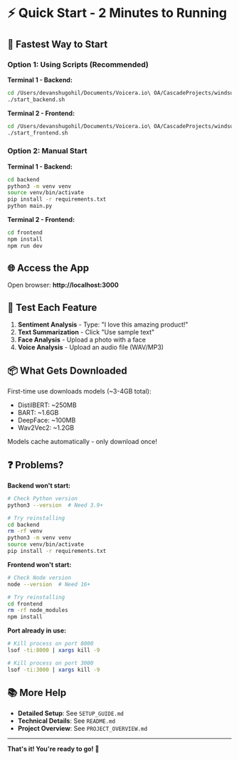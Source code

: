 # ⚡ Quick Start - 2 Minutes to Running

## 🚀 Fastest Way to Start

### Option 1: Using Scripts (Recommended)

**Terminal 1 - Backend:**
```bash
cd /Users/devanshugohil/Documents/Voicera.io\ OA/CascadeProjects/windsurf-project
./start_backend.sh
```

**Terminal 2 - Frontend:**
```bash
cd /Users/devanshugohil/Documents/Voicera.io\ OA/CascadeProjects/windsurf-project
./start_frontend.sh
```

### Option 2: Manual Start

**Terminal 1 - Backend:**
```bash
cd backend
python3 -m venv venv
source venv/bin/activate
pip install -r requirements.txt
python main.py
```

**Terminal 2 - Frontend:**
```bash
cd frontend
npm install
npm run dev
```

## 🌐 Access the App

Open browser: **http://localhost:3000**

## 🎯 Test Each Feature

1. **Sentiment Analysis** - Type: "I love this amazing product!"
2. **Text Summarization** - Click "Use sample text"
3. **Face Analysis** - Upload a photo with a face
4. **Voice Analysis** - Upload an audio file (WAV/MP3)

## 📦 What Gets Downloaded

First-time use downloads models (~3-4GB total):
- DistilBERT: ~250MB
- BART: ~1.6GB
- DeepFace: ~100MB
- Wav2Vec2: ~1.2GB

Models cache automatically - only download once!

## ❓ Problems?

**Backend won't start:**
```bash
# Check Python version
python3 --version  # Need 3.9+

# Try reinstalling
cd backend
rm -rf venv
python3 -m venv venv
source venv/bin/activate
pip install -r requirements.txt
```

**Frontend won't start:**
```bash
# Check Node version
node --version  # Need 16+

# Try reinstalling
cd frontend
rm -rf node_modules
npm install
```

**Port already in use:**
```bash
# Kill process on port 8000
lsof -ti:8000 | xargs kill -9

# Kill process on port 3000
lsof -ti:3000 | xargs kill -9
```

## 📚 More Help

- **Detailed Setup**: See `SETUP_GUIDE.md`
- **Technical Details**: See `README.md`
- **Project Overview**: See `PROJECT_OVERVIEW.md`

---

**That's it! You're ready to go! 🎉**
